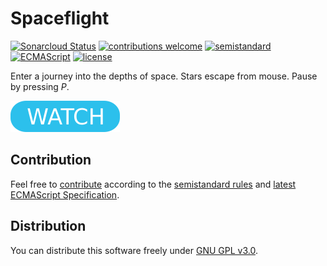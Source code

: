 # Spaceflight

[![Sonarcloud Status](https://sonarcloud.io/api/project_badges/measure?project=berkerol_spaceflight&metric=alert_status)](https://sonarcloud.io/dashboard?id=berkerol_spaceflight)
[![contributions welcome](https://img.shields.io/badge/contributions-welcome-brightgreen.svg)](https://github.com/berkerol/spaceflight/issues)
[![semistandard](https://img.shields.io/badge/code%20style-semistandard-brightgreen.svg)](https://github.com/Flet/semistandard)
[![ECMAScript](https://img.shields.io/badge/ECMAScript-latest-brightgreen.svg)](https://www.ecma-international.org/ecma-262)
[![license](https://img.shields.io/badge/license-GNU%20GPL%20v3.0-blue.svg)](https://github.com/berkerol/spaceflight/blob/master/LICENSE)

Enter a journey into the depths of space. Stars escape from mouse. Pause by pressing _P_.

[![button](watch.png)](https://berkerol.github.io/spaceflight/spaceflight.html)

## Contribution

Feel free to [contribute](https://github.com/berkerol/spaceflight/issues) according to the [semistandard rules](https://github.com/Flet/semistandard) and [latest ECMAScript Specification](https://www.ecma-international.org/ecma-262).

## Distribution

You can distribute this software freely under [GNU GPL v3.0](https://github.com/berkerol/spaceflight/blob/master/LICENSE).
